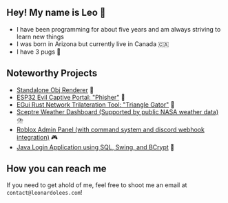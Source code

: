 ## Hey! My name is Leo 👋
- I have been programming for about five years and am always striving to learn new things 
- I was born in Arizona but currently live in Canada 🇨🇦 
- I have 3 pugs 🐶

## Noteworthy Projects
* [Standalone Obj Renderer](https://github.com/LeoL6/Obj-Renderer) 🔺
* [ESP32 Evil Captive Portal: "Phisher"](https://github.com/LeoL6/Phisher) 🎣
* [EGui Rust Network Trilateration Tool: "Triangle Gator"](https://github.com/LeoL6/triangle-gator) 🐊
* [Sceptre Weather Dashboard (Supported by public NASA weather data)](https://github.com/LeoL6/Sceptre-Weather-Dashboard/) ⛈️
* [Roblox Admin Panel (with command system and discord webhook integration)](https://github.com/LeoL6/Roblox-Admin-Panel) 🎮
* [Java Login Application using SQL, Swing, and BCrypt](https://github.com/LeoL6/minecraft-cheat-installer) 📁

## How you can reach me
If you need to get ahold of me, feel free to shoot me an email at `contact@leonardolees.com`!

<!--
**LeoL6/LeoL6** is a ✨ _special_ ✨ repository because its `README.md` (this file) appears on your GitHub profile.

Here are some ideas to get you started:

- 🔭 I’m currently working on ...
- 🌱 I’m currently learning ...
- 👯 I’m looking to collaborate on ...
- 🤔 I’m looking for help with ...
- 💬 Ask me about ...
- 📫 How to reach me: ...
- 😄 Pronouns: ...
- ⚡ Fun fact: ...
-->

